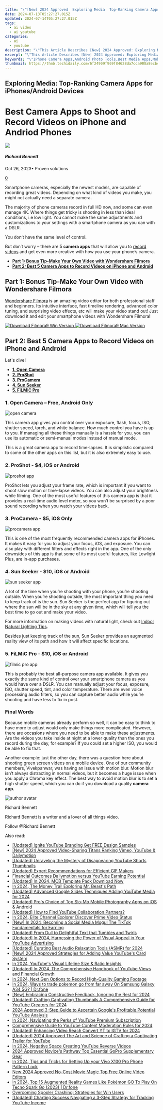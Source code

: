 ```yaml
---
title: "\"[New] 2024 Approved  Exploring Media  Top-Ranking Camera Apps for iPhones/Android Devices\""
date: 2024-07-13T05:27:27.015Z
updated: 2024-07-14T05:27:27.015Z
tags:
  - ai video
  - ai youtube
categories:
  - ai
  - youtube
description: "\"This Article Describes [New] 2024 Approved: Exploring Media: Top-Ranking Camera Apps for iPhones/Android Devices\""
excerpt: "\"This Article Describes [New] 2024 Approved: Exploring Media: Top-Ranking Camera Apps for iPhones/Android Devices\""
keywords: "\"IPhone Camera Apps,Android Photo Tools,Best Media Apps,Mobile Photography,IOS Camera Software,Android Imaging Apps,Top-Ranked Phone Cameras\""
thumbnail: https://thmb.techidaily.com/6f24909f969f84628da7cca908a8ecbcf1f1310799ac0e990b393370971b6be4.jpg
---
```


## Exploring Media: Top-Ranking Camera Apps for iPhones/Android Devices

# Best Camera Apps to Shoot and Record Videos on iPhone and Andriod Phones

![](https://images.wondershare.com/filmora/article-images/richard-bennett.jpg)

##### Richard Bennett

 Oct 26, 2023• Proven solutions

[0](#commentsBoxSeoTemplate)

Smartphone cameras, especially the newest models, are capable of recording great videos. Depending on what kind of videos you make, you might not actually need a separate camera.

The majority of phone cameras record in full HD now, and some can even manage 4K. Where things get tricky is shooting in less than ideal conditions, i.e low light. You cannot make the same adjustments and customizations to your settings with a smartphone camera as you can with a DSLR.

You don’t have the same level of control.

But don’t worry – there are 5 **camera apps** that will allow you to [record videos](https://tools.techidaily.com/wondershare/filmora/download/) and get even more creative with how you use your phone’s camera.

* [**Part 1: Bonus Tip-Make Your Own Video with Wondershare Filmora**](#part1)
* [**Part 2: Best 5 Camera Apps to Record Videos on iPhone and Android**](#part2)

## Part 1: Bonus Tip-Make Your Own Video with Wondershare Filmora

[Wondershare Filmora](https://tools.techidaily.com/wondershare/filmora/download/) is an amazing video editor for both professional staff and beginners. Its intuitive interface, fast timeline rendering, advanced color tuning, and surprising video effects, etc will make your video stand out! Just download it and edit your smartphone videos with Wondershare Filmora!

[![Download Filmora9 Win Version](https://images.wondershare.com/filmora/guide/download-btn-win.jpg) ](https://tools.techidaily.com/wondershare/filmora/download/) [![Download Filmora9 Mac Version](https://images.wondershare.com/filmora/guide/download-btn-mac.jpg) ](https://tools.techidaily.com/wondershare/filmora/download/)

## Part 2: Best 5 Camera Apps to Record Videos on iPhone and Android

Let's dive!

* [**1\. Open Camera**](#open)
* [**2. ProShot**](#proshot)
* [**3\. ProCamera**](#procamera)
* [**4\. Sun Seeker**](#sun)
* [**5\. FiLMiC Pro**](#filmic)

### 1\. Open Camera – Free, Android Only

![open camera](https://images.wondershare.com/filmora/article-images/open-camera1.png)

This camera app gives you control over your exposure, flash, focus, ISO, shutter speed, torch, and white balance. How much control you have is up to you. If managing all these things manually is a hassle for you, you can use its automatic or semi-manual modes instead of manual mode.

This is a great camera app to record time-lapses. It is simplistic compared to some of the other apps on this list, but it is also extremely easy to use.

### 2\. ProShot - $4, iOS or Android

![proshot app](https://images.wondershare.com/filmora/article-images/proshot2.png)

ProShot lets you adjust your frame rate, which is important if you want to shoot slow motion or time-lapse videos. You can also adjust your brightness while filming. One of the most useful features of this camera app is that it provides a real-time audio level meter, so you won’t be surprised by a poor sound recording when you watch your videos back.

### 3\. ProCamera - $5, iOS Only

![procamera app](https://images.wondershare.com/filmora/article-images/procamera3.png)

This is one of the most frequently recommended camera apps for iPhones. It makes it easy for you to adjust your focus, iOS, and exposure. You can also play with different filters and effects right in the app. One of the only downsides of this app is that some of its most useful features, like Lowlight Plus, are in-app purchases.

### 4\. Sun Seeker - $10, iOS or Android

![sun seeker app](https://images.wondershare.com/filmora/article-images/sun-seeker4.png)

A lot of the time when you’re shooting with your phone, you’re shooting outside. When you’re shooting outside, the most important thing you need to keep track of is the sun. Sun Seeker is the perfect app for figuring out where the sun will be in the sky at any given time, which will tell you the best time to go out and make your video.

For more information on making videos with natural light, check out [Indoor Natural Lighting Tips](https://tools.techidaily.com/wondershare/filmora/download/).

Besides just keeping track of the sun, Sun Seeker provides an augmented reality view of its path and how it will affect specific locations.

### 5\. FiLMiC Pro - $10, iOS or Android

![filmic pro app](https://images.wondershare.com/filmora/article-images/filmic-pro5.png)

This is probably the best all-purpose camera app available. It gives you exactly the same kind of control over your smartphone camera as you would have over a DSLR. You can manually adjust your focus, exposure, ISO, shutter speed, tint, and color temperature. There are even voice processing audio filters, so you can capture better audio while you’re shooting and have less to fix in post.

### Final Words

Because mobile cameras already perform so well, it can be easy to think to have more to adjust would only make things more complicated. However, there are occasions where you need to be able to make these adjustments. Are the videos you take inside at night at a lower quality than the ones you record during the day, for example? If you could set a higher ISO, you would be able to fix that.

Another example: just the other day, there was a question here about shooting green screen videos on a mobile device. One of our community members, Vivekpanwar, was having an issue with motion blur. Motion blur isn’t always distracting in normal videos, but it becomes a huge issue when you apply a Chroma key effect. The best way to avoid motion blur is to set a high shutter speed, which you can do if you download a quality **camera app**.

![author avatar](https://images.wondershare.com/filmora/article-images/richard-bennett.jpg)

Richard Bennett

Richard Bennett is a writer and a lover of all things video.

Follow @Richard Bennett


<ins class="adsbygoogle"
     style="display:block"
     data-ad-format="autorelaxed"
     data-ad-client="ca-pub-7571918770474297"
     data-ad-slot="1223367746"></ins>



<ins class="adsbygoogle"
     style="display:block"
     data-ad-client="ca-pub-7571918770474297"
     data-ad-slot="8358498916"
     data-ad-format="auto"
     data-full-width-responsive="true"></ins>



<span class="atpl-alsoreadstyle">Also read:</span>
<div><ul>
<li><a href="https://youtube-web.techidaily.com/ed-ignite-youtube-branding-get-free-design-samples/"><u>[Updated] Ignite YouTube Branding  Get FREE Design Samples</u></a></li>
<li><a href="https://youtube-web.techidaily.com/024-approved-video-sharing-titans-ranking-vimeo-youtube-and-dailymotion/"><u>[New] 2024 Approved  Video-Sharing Titans  Ranking Vimeo, YouTube & Dailymotion</u></a></li>
<li><a href="https://youtube-web.techidaily.com/ed-unraveling-the-mystery-of-disappearing-youtube-shorts-thumbnails/"><u>[Updated] Unraveling the Mystery of Disappearing YouTube Shorts Thumbnails</u></a></li>
<li><a href="https://youtube-web.techidaily.com/ed-expert-recommendations-for-efficient-gif-makers/"><u>[Updated] Expert Recommendations for Efficient GIF Makers</u></a></li>
<li><a href="https://youtube-web.techidaily.com/cial-outcomes-dailymotion-versus-youtube-earning-potential/"><u>Financial Outcomes  Dailymotion versus YouTube Earning Potential</u></a></li>
<li><a href="https://youtube-web.techidaily.com/ed-in-2024-mcb-template-pack-download-now/"><u>[Updated] In 2024, MCB Template Pack  Download Now</u></a></li>
<li><a href="https://youtube-web.techidaily.com/24-the-money-trail-exploring-mr-beasts-path/"><u>In 2024, The Money Trail  Exploring Mr. Beast's Path</u></a></li>
<li><a href="https://youtube-web.techidaily.com/ed-advanced-google-slides-techniques-adding-youtube-media-for-2024/"><u>[Updated] Advanced Google Slides Techniques  Adding YouTube Media for 2024</u></a></li>
<li><a href="https://extra-guidance.techidaily.com/updated-pros-choice-of-top-slo-mo-mobile-photography-apps-on-ios-and-android/"><u>[Updated] Pro's Choice of Top Slo-Mo Mobile Photography Apps on iOS & Android</u></a></li>
<li><a href="https://youtube-web.techidaily.com/ed-how-to-find-youtube-collaboration-partners/"><u>[Updated] How to Find YouTube Collaboration Partners?</u></a></li>
<li><a href="https://youtube-web.techidaily.com/24-elite-channel-explorer-discover-prime-video-status/"><u>In 2024, Elite Channel Explorer  Discover Prime Video Status</u></a></li>
<li><a href="https://tiktok-video-files.techidaily.com/new-in-2024-becoming-a-social-media-mogul-the-tiktok-fundamentals-for-earning/"><u>[New] In 2024, Becoming a Social Media Mogul  The TikTok Fundamentals for Earning</u></a></li>
<li><a href="https://youtube-web.techidaily.com/ed-from-dull-to-delightful-text-that-tumbles-and-twirls/"><u>[Updated] From Dull to Delightful  Text that Tumbles and Twirls</u></a></li>
<li><a href="https://youtube-web.techidaily.com/ed-in-2024-harnessing-the-power-of-visual-appeal-in-your-youtube-advertising/"><u>[Updated] In 2024, Harnessing the Power of Visual Appeal in Your YouTube Advertising</u></a></li>
<li><a href="https://youtube-web.techidaily.com/ed-curating-best-audio-relaxation-tools-asmr-for-2024/"><u>[Updated] Curating Best Audio Relaxation Tools (ASMR) for 2024</u></a></li>
<li><a href="https://youtube-web.techidaily.com/024-approved-strategies-for-adding-value-youtubes-card-system/"><u>[New] 2024 Approved  Strategies for Adding Value  YouTube's Card System</u></a></li>
<li><a href="https://youtube-web.techidaily.com/24-youtubes-visual-lifeline-size-and-ratio-insights/"><u>In 2024, YouTube's Visual Lifeline  Size & Ratio Insights</u></a></li>
<li><a href="https://youtube-web.techidaily.com/ed-in-2024-the-comprehensive-handbook-of-youtube-views-and-financial-growth/"><u>[Updated] In 2024, The Comprehensive Handbook of YouTube Views and Financial Growth</u></a></li>
<li><a href="https://screen-recording.techidaily.com/in-2024-next-gen-options-to-record-high-quality-gaming-footage/"><u>In 2024, Next Gen Options to Record High-Quality Gaming Footage</u></a></li>
<li><a href="https://change-location.techidaily.com/in-2024-ways-to-trade-pokemon-go-from-far-away-on-samsung-galaxy-a34-5g-drfone-by-drfone-virtual-android/"><u>In 2024, Ways to trade pokemon go from far away On Samsung Galaxy A34 5G? | Dr.fone</u></a></li>
<li><a href="https://facebook-video-share.techidaily.com/new-embracing-constructive-feedback-ignoring-the-rest-for-2024/"><u>[New] Embracing Constructive Feedback, Ignoring the Rest for 2024</u></a></li>
<li><a href="https://youtube-web.techidaily.com/ed-crafting-captivating-thumbnails-a-comprehensive-guide-for-youtube-creators-for-2024/"><u>[Updated] Crafting Captivating Thumbnails  A Comprehensive Guide for YouTube Creators for 2024</u></a></li>
<li><a href="https://youtube-web.techidaily.com/approved-3-step-guide-to-ascertain-googles-profitable-potential-youtube-analysis/"><u>2024 Approved  3-Step Guide to Ascertain Google's Profitable Potential  YouTube Analysis</u></a></li>
<li><a href="https://youtube-web.techidaily.com/24-navigating-the-perks-of-youtube-premium-subscription/"><u>In 2024, Navigating the Perks of YouTube Premium Subscription</u></a></li>
<li><a href="https://youtube-web.techidaily.com/ehensive-guide-to-youtube-content-moderation-rules-for-2024/"><u>Comprehensive Guide to YouTube Content Moderation Rules for 2024</u></a></li>
<li><a href="https://youtube-web.techidaily.com/ed-enhancing-video-reach-convert-yt-to-igtv-for-2024/"><u>[Updated] Enhancing Video Reach  Convert YT to IGTV for 2024</u></a></li>
<li><a href="https://youtube-web.techidaily.com/ed-2024-approved-the-art-and-science-of-crafting-a-captivating-trailer-for-youtube/"><u>[Updated] 2024 Approved  The Art and Science of Crafting a Captivating Trailer for YouTube</u></a></li>
<li><a href="https://youtube-web.techidaily.com/24-negative-space-creating-youtube-reverse-videos/"><u>In 2024, Negative Space  Creating YouTube Reverse Videos</u></a></li>
<li><a href="https://extra-skills.techidaily.com/2024-approved-novices-pathway-top-essential-gopro-supplementary-gear/"><u>2024 Approved  Novice's Pathway  Top Essential GoPro Supplementary Gear</u></a></li>
<li><a href="https://android-unlock.techidaily.com/in-2024-tips-and-tricks-for-setting-up-your-vivo-x100-pro-phone-pattern-lock-by-drfone-android/"><u>In 2024, Tips and Tricks for Setting Up your Vivo X100 Pro Phone Pattern Lock</u></a></li>
<li><a href="https://ai-driven-video-production.techidaily.com/new-2024-approved-no-cost-movie-magic-top-free-online-video-editors/"><u>New 2024 Approved No-Cost Movie Magic Top Free Online Video Editors</u></a></li>
<li><a href="https://android-pokemon-go.techidaily.com/in-2024-top-15-augmented-reality-games-like-pokemon-go-to-play-on-tecno-spark-go-2023-drfone-by-drfone-virtual-android/"><u>In 2024, Top 15 Augmented Reality Games Like Pokémon GO To Play On Tecno Spark Go (2023) | Dr.fone</u></a></li>
<li><a href="https://printer-issues.techidaily.com/overcoming-spooler-crashing-strategies-for-win-users/"><u>Overcoming Spooler Crashing: Strategies for Win Users</u></a></li>
<li><a href="https://youtube-web.techidaily.com/ed-charting-success-navigating-a-3-step-strategy-for-tracking-youtube-income/"><u>[Updated] Charting Success  Navigating a 3-Step Strategy for Tracking YouTube Income</u></a></li>
</ul></div>

